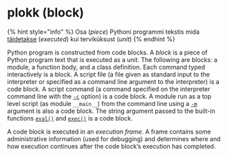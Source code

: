 # plokk \(block\)

{% hint style="info" %}
Osa \(_piece_\) Pythoni programmi tekstis mida [täidetakse](taeitmine-execution.md) \(_executed_\) kui terviküksust \(_unit_\) 
{% endhint %}

 Python program is constructed from code blocks. A _block_ is a piece of Python program text that is executed as a unit. The following are blocks: a module, a function body, and a class definition. Each command typed interactively is a block. A script file \(a file given as standard input to the interpreter or specified as a command line argument to the interpreter\) is a code block. A script command \(a command specified on the interpreter command line with the [`-c`](https://docs.python.org/3/using/cmdline.html#cmdoption-c) option\) is a code block. A module run as a top level script \(as module `__main__`\) from the command line using a [`-m`](https://docs.python.org/3/using/cmdline.html#cmdoption-m) argument is also a code block. The string argument passed to the built-in functions [`eval()`](https://docs.python.org/3/library/functions.html#eval) and [`exec()`](https://docs.python.org/3/library/functions.html#exec) is a code block.

A code block is executed in an _execution frame_. A frame contains some administrative information \(used for debugging\) and determines where and how execution continues after the code block’s execution has completed.

